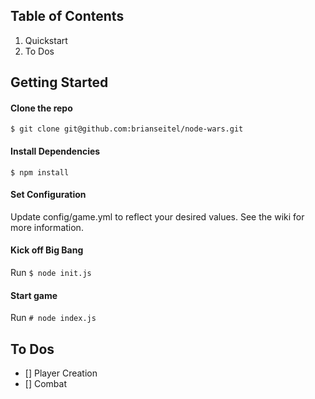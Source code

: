 ## Table of Contents

1. Quickstart
2. To Dos

## Getting Started

#### Clone the repo

`$ git clone git@github.com:brianseitel/node-wars.git`

#### Install Dependencies

`$ npm install`

#### Set Configuration

Update config/game.yml to reflect your desired values. See the wiki for more information.


#### Kick off Big Bang

Run `$ node init.js`

#### Start game

Run `# node index.js`


## To Dos

* [] Player Creation
* [] Combat